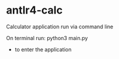 # antlr4-calc

Calculator application run via command line

On terminal run: python3 main.py <br />
- to enter the application 
